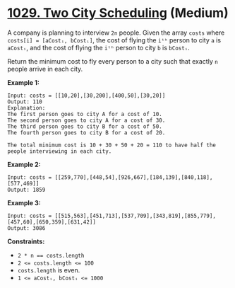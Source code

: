 # [1029. Two City Scheduling][link] (Medium)

[link]: https://leetcode.com/problems/two-city-scheduling/

A company is planning to interview `2n` people. Given the array `costs` where `costs[i] = [aCostᵢ,
bCostᵢ]`, the cost of flying the `iᵗʰ` person to city `a` is `aCostᵢ`, and the cost of flying the
`iᵗʰ` person to city `b` is `bCostᵢ`.

Return the minimum cost to fly every person to a city such that exactly `n` people arrive in each
city.

**Example 1:**

```
Input: costs = [[10,20],[30,200],[400,50],[30,20]]
Output: 110
Explanation:
The first person goes to city A for a cost of 10.
The second person goes to city A for a cost of 30.
The third person goes to city B for a cost of 50.
The fourth person goes to city B for a cost of 20.

The total minimum cost is 10 + 30 + 50 + 20 = 110 to have half the people interviewing in each city.
```

**Example 2:**

```
Input: costs = [[259,770],[448,54],[926,667],[184,139],[840,118],[577,469]]
Output: 1859
```

**Example 3:**

```
Input: costs = [[515,563],[451,713],[537,709],[343,819],[855,779],[457,60],[650,359],[631,42]]
Output: 3086
```

**Constraints:**

- `2 * n == costs.length`
- `2 <= costs.length <= 100`
- `costs.length` is even.
- `1 <= aCostᵢ, bCostᵢ <= 1000`
